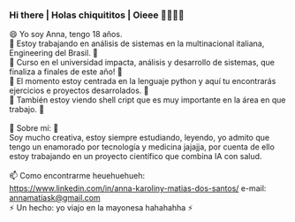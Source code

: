 ### Hi there | Holas chiquititos | Oieee 👋✨✨✨

<!--
**annamatias/annamatias** is a ✨ _special_ ✨ repository because its `README.md` (this file) appears on your GitHub profile.

Here are some ideas to get you started:

- 🔭 I’m currently working on ...
- 🌱 I’m currently learning ...
- 👯 I’m looking to collaborate on ...
- 🤔 I’m looking for help with ...
- 💬 Ask me about ...
- 📫 How to reach me: ...
- 😄 Pronouns: ...
- ⚡ Fun fact: ...

Escolha um idioma: português | español | inglês 
-->

😄 Yo soy Anna, tengo 18 años. </br>
🔭 Estoy trabajando en análisis de sistemas en la multinacional italiana, Engineering del Brasil. 🔭</br>
🌱 Curso en el universidad impacta, análisis y desarrollo de sistemas, que finaliza a finales de este año! 🌱</br>
🌱 El momento estoy centrada en la lenguaje python y aquí tu encontrarás ejercicios e proyectos desarrolados. 🌱</br>
🌱 También estoy viendo shell cript que es muy importante en la área en que trabajo. 🌱</br>
</br>
💬 Sobre mí: 💬</br>
Soy mucho creativa, estoy siempre estudiando, leyendo, yo admito que tengo un enamorado por tecnología y medicina jajajja, por cuenta de ello estoy trabajando en un proyecto científico que combina IA con salud.</br>
</br>
📫 Como encontrarme heuehuehueh:</br>
https://www.linkedin.com/in/anna-karoliny-matias-dos-santos/  e-mail: annamatiask@gmail.com
</br>
⚡ Un hecho: yo viajo en la mayonesa hahahahha ⚡
